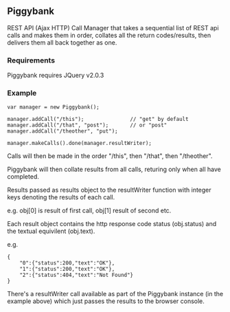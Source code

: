  
## Piggybank

REST API (Ajax HTTP) Call Manager that takes a sequential list of REST api calls and makes them in order, collates all the return codes/results, then delivers them all back together as one.

### Requirements

Piggybank requires JQuery v2.0.3

### Example

    var manager = new Piggybank();

    manager.addCall("/this");               // "get" by default
    manager.addCall("/that", "post");       // or "post"
    manager.addCall("/theother", "put");

    manager.makeCalls().done(manager.resultWriter);

Calls will then be made in the order "/this", then "/that", then "/theother".

Piggybank will then collate results from all calls, returing only when all have completed.  

Results passed as results object to the resultWriter function with integer keys denoting the results of each call.

e.g. obj[0] is result of first call, obj[1] result of second etc.

Each result object contains the http response code status (obj.status) and the textual equivilent (obj.text).

e.g.

    {
        "0":{"status":200,"text":"OK"},
        "1":{"status":200,"text":"OK"},
        "2":{"status":404,"text":"Not Found"}
    }

There's a resultWriter call available as part of the Piggybank instance (in the example above) which just passes the results to the browser console.
